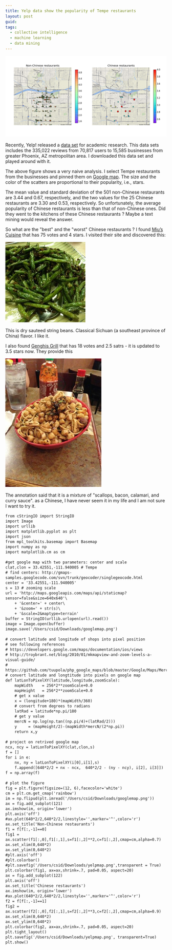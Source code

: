 ```yaml
---
title: Yelp data show the popularity of Tempe restaurants
layout: post
guid: 
tags:
  - collective intelligence
  - machine learning
  - data mining
---
```



![bell](/media/files/2014-03-21-Yelp-data-show-the-popularity-of-Tempe-restaurants/yelpmap.png)

Recently, Yelp! released a [data set](http://www.yelp.com/dataset_challenge) for academic research. This data sets includes the 335,022 reviews from 70,817 users to 15,585 businesses from greater Phoenix, AZ metropolitan area. I downloaded this data set and played around with it.  

The above figure shows a very naive analysis. I select Tempe restaurants from the businesses and pinned them on [Google map](https://developers.google.com/maps/documentation/staticmaps/). The size and the color of the scatters are proportional to their popularity, i.e., stars.

The mean value and standard deviation of the 501 non-Chinese restaurants are 3.44 and 0.67, respectively, and the two values for the 25 Chinese restaurants are 3.30 and 0.53, respectively. So unfortunately, the average popularity of Chinese restaurants is less than that of non-Chinese ones. Did they went to the kitchens of these Chinese restaurants ? Maybe a text mining would reveal the answer.

So what are the "best" and the "worst" Chinese restaurants ? I found [Miu’s Cuisine](http://www.yelp.com/biz/mius-cuisine-tempe) that has 75 votes and 4 stars. I visited their site and discovered this:

![dry_sauteed_string_beans](media/files/2014-03-21-Yelp-data-show-the-popularity-of-Tempe-restaurants/dry_sauteed_string_beans.jpg)

This is dry sauteed string beans. Classical Sichuan (a southeast province of China) flavor. I like it. 

I also found [Genghis Grill](http://www.yelp.com/biz/genghis-grill-tempe-5) that has 18 votes and 2.5 satrs - it is updated to 3.5 stars now. They provide this 

![scallops_bacon_calamari_curry_sauce](media/files/2014-03-21-Yelp-data-show-the-popularity-of-Tempe-restaurants/scallops_bacon_calamari_curry_sauce.jpg) 

The annotation said that it is a mixture of "scallops, bacon, calamari, and curry sauce". as a Chinese, I have never seem it in my life and I am not sure I want to try it.

    from cStringIO import StringIO
    import Image
    import urllib
    import matplotlib.pyplot as plt
    import json
    from mpl_toolkits.basemap import Basemap
    import numpy as np
    import matplotlib.cm as cm
	
    #get google map with two parameters: center and scale 
    clat,clon = 33.42551,-111.940005 # Tempe
    # find centers: http://gmaps-samples.googlecode.com/svn/trunk/geocoder/singlegeocode.html
    center = '33.42551,-111.940005'
    s = 13 # zooming scale
    url = 'http://maps.googleapis.com/maps/api/staticmap?sensor=false&size=640x640'\
        + '&center=' + center\
        + '&zoom=' + str(s)\
        + '&scale=2&maptype=terrain'
    buffer = StringIO(urllib.urlopen(url).read())
    image = Image.open(buffer)
    image.save('/Users/csid/Downloads/googlemap.png')
	
    # convert latitude and longitude of shops into pixel position  
    # see following references 
    # https://developers.google.com/maps/documentation/ios/views
    # http://troybrant.net/blog/2010/01/mkmapview-and-zoom-levels-a-visual-guide/
    # https://github.com/tuupola/php_google_maps/blob/master/Google/Maps/Mercator.php
    # convert latitude and longtitude into pixels on google map
    def latLonToPixelXY(latitude,longitude,zoomScale):
        mapWidth    = 256*2**zoomScale+0.0
        mapHeight   = 256*2**zoomScale+0.0
        # get x value
        x = (longitude+180)*(mapWidth/360)
        # convert from degrees to radians
        latRad = latitude*np.pi/180
        # get y value
        mercN = np.log(np.tan((np.pi/4)+(latRad/2)))
        y     = (mapHeight/2)-(mapWidth*mercN/(2*np.pi))
        return x,y
	
    # project on retrived google map
    ncx, ncy = latLonToPixelXY(clat,clon,s)
    f = []
    for i in e:
        nx, ny = latLonToPixelXY(i[0],i[1],s)
        f.append([640*2/2 + nx - ncx,  640*2/2 - (ny - ncy), i[2], i[3]])
    f = np.array(f)
	
	# plot the figure
    fig = plt.figure(figsize=(12, 6),facecolor='white')
    cm = plt.cm.get_cmap('rainbow')
    im = np.flipud(plt.imread('/Users/csid/Downloads/googlemap.png'))
    ax = fig.add_subplot(121)
    ax.imshow(im, origin='lower')
    plt.axis('off')
    #ax.plot(640*2/2,640*2/2,linestyle='',marker='^',color='r')
    ax.set_title('Non-Chinese restaurants')
    f1 = f[f[:,-1]==0]
    fig1 = ax.scatter(f1[:,0],f1[:,1],s=f1[:,2]**2,c=f1[:,2],cmap=cm,alpha=0.7)   
    ax.set_xlim(0,640*2)
    ax.set_ylim(0,640*2)
    #plt.axis('off')
    #plt.colorbar()
    #plt.savefig('/Users/csid/Downloads/yelpmap.png',transparent = True)
    plt.colorbar(fig1, ax=ax,shrink=.7, pad=0.05, aspect=20)
    ax = fig.add_subplot(122)
    plt.axis('off')
    ax.set_title('Chinese restaurants')
    ax.imshow(im, origin='lower')
    #ax.plot(640*2/2,640*2/2,linestyle='',marker='^',color='r')
    f2 = f[f[:,-1]==1]
    fig2 = ax.scatter(f2[:,0],f2[:,1],s=f2[:,2]**3,c=f2[:,2],cmap=cm,alpha=0.9)
    ax.set_xlim(0,640*2)
    ax.set_ylim(0,640*2)
    plt.colorbar(fig2, ax=ax,shrink=.7, pad=0.05, aspect=20)
    plt.tight_layout()
    plt.savefig('/Users/csid/Downloads/yelpmap.png', transparent=True)
    plt.show()





